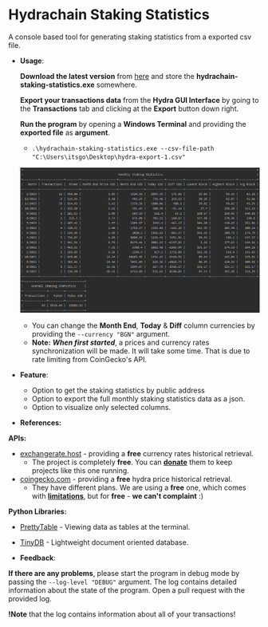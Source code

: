 # Hydrachain Staking Statistics
A console based tool for generating staking statistics from a exported csv file.



- **Usage**:

  

  **Download the latest version** from [here](https://github.com/ItsGosho/hydrachain-staking-statistics/releases) and store the **hydrachain-staking-statistics.exe** somewhere.

  **Export your transactions data** from the **Hydra GUI Interface** by going to the **Transactions** tab and clicking at the **Export** button down right.

  **Run the program** by opening a **Windows Terminal** and providing the **exported file** as **argument**.

  - `.\hydrachain-staking-statistics.exe --csv-file-path "C:\Users\itsgo\Desktop\hydra-export-1.csv"`

  ![](.\pics\example_output_1.png)

  - You can change the **Month End**, **Today** & **Diff** column currencies by providing the `--currency "BGN"` argument.
  - **Note:** ***When first started***, a prices and currency rates synchronization will be made. It will take some time. That is due to rate limiting from CoinGecko's API. 

- **Feature**:
  - Option to get the staking statistics by public address
  - Option to export the full monthly staking statistics data as a json.
  - Option to visualize only selected columns.



- **References:**



**APIs:**

- [exchangerate.host](https://exchangerate.host) - providing a **free** currency rates historical retrieval.
  - The project is completely **free**. You can **[donate](https://exchangerate.host/#/donate)** them to keep projects like this one running.
- [coingecko.com](https://www.coingecko.com/en/api) - providing a **free** hydra price historical retrieval.
  - They have different plans. We are using a **free** one, which comes with **[limitations](https://www.coingecko.com/en/api/pricing)**, but for **free** - **we can't complaint** :)

**Python Libraries:**

- [PrettyTable](https://pypi.org/project/prettytable/) - Viewing data as tables at the terminal.

- [TinyDB](https://pypi.org/project/tinydb/) - Lightweight document oriented database.



- **Feedback**:

**If there are any problems**, please start the program in debug mode by passing the `--log-level "DEBUG"` argument. The log contains detailed information about the state of the program. Open a pull request with the provided log.

**!Note** that the log contains information about all of your transactions!
